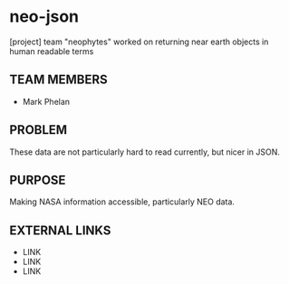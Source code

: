 # neo-json
[project] team "neophytes" worked on returning near earth objects in human readable terms

## TEAM MEMBERS

* Mark Phelan

## PROBLEM 

These data are not particularly hard to read currently, but nicer in JSON. 

## PURPOSE

Making NASA information accessible, particularly NEO data.

## EXTERNAL LINKS

* LINK 
* LINK
* LINK